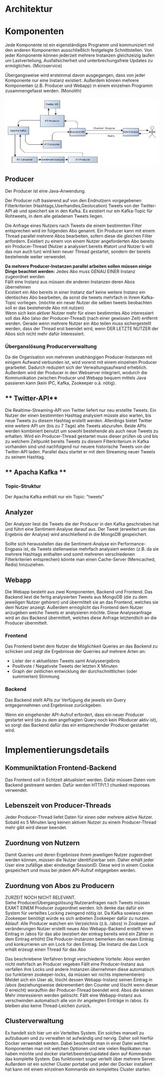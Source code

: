 # **Architektur**

# Komponenten
Jede Komponente ist ein eigenständiges Programm und kommuniziert mit den anderen Komponenten ausschließlich festgelegte Schnittstellen. Von jeder Komponente können jederzeit mehrere Instanzen gleichzeizig laufen um Lastverteilung, Ausfallsicherheit und unterbrechungsfreie Updates zu ermöglichen. (Microservice)

Übergangsweise wird ersteinmal davon ausgegangen, dass von jeder Komponente nur eine Instanz existiert. Außerdem können mehrere Komponenten (z.B. Producer und Webapp) in einem einzelnen Programm zusammengefasst werden. (Monolith)


![alt text](arch.png "Architektur von Twitter-Bingo")


## **Producer**

Der Producer ist eine Java-Anwendung.

Der Producer ruft basierend auf von den Endnutzern vorgegebenen Filterkriterien (Hashtags,Userhandles,Geolocation) Tweets von der Twitter-API ab und speichert sie in den Kafka. Es existiert nur ein Kafka-Topic für Rohtweets, in dem alle geladenen Tweets liegen. 

Die Anfrage eines Nutzers nach Tweets die einem bestimmten Filter entsprechen wird im folgenden Abo genannt.
Ein Producer kann mit einem Thread parallel mehrere Abos bearbeiten, sofern diese die gleichen Filter anfordern. Existiert zu einem von einem Nutzer angeforderten Abo bereits ein Producer-Thread (Nutzer a analysiert bereits #tatort und Nutzer b will das nun auch tun) wird kein neuer Thread gestartet, sondern der bereits bestehende weiter verwendet.

**Da mehrere Producer-Instanzen parallel arbeiten sollen müssen einige Dinge beachtet werden:**
Jedes Abo muss GENAU EINER Instanz zugeordnet werden  
Fällt eine Instanz aus müssen die anderen Instanzen deren Abos übernehmen  
Existiert ein Abo bereits in einer Instanz darf keine weitere Instanz ein identisches Abo bearbeiten, da sonst die tweets mehrfach in ihrem Kafka-Topic vorliegen. (möchte ein neuer Nutzer die selben tweets beobachten soll er das bestehende Abo mit nutzen)  
Wenn sich kein aktiver Nutzer mehr für einen bestimmtes Abo interessiert soll das Abo (also der Producer-Thread) (nach einer gewissen Zeit) entfernt werden. Gerade wenn mehrere Nutzer ein Abo teilen muss sichergestellt werden, dass der Thread erst beendet wird, wenn DER LETZTE NUTZER der Abos sich nicht mehr dafür Interessiert.  

### **Überganslösung Producerverwaltung**
Da die Organisation von mehreren unabhängigen Producer-Instanzen mit einigem Aufwand verbunden ist, wird vorerst mit einem einzelnen Producer gearbeitet. Dadurch reduziert sich der Verwaltungsaufwand erheblich. Außerdem wird der Producer in den Webserver integriert, wodurch die Kommunikation zwischen Producer und Webapp bequem mittels Java passieren kann (kein IPC, Kafka, Zookeeper o.ä. nötig).

## ** Twitter-API** 
Die Realtime-Streaming-API von Twitter liefert nur neu erstellte Tweets. Ein Nutzer der einen bestimmten Hashtag analysiert müsste also warten, bis neue Tweets zu diesem Hashtag erstellt werden. Allerdings bietet Twitter eine weitere API um (bis zu 7 Tage) alte Tweets abzurufen. Beide APIs werden kombiniert benutzt um sowohl bestehende als auch neue Tweets zu erhalten.
Wird ein Producer-Thread gestartet muss dieser prüfen ob und bis zu welchem Zeitpunkt bereits Tweets zu diesem Filterkriterium in Kafka vorhanden sind und nachfolgend nur neuere historische Tweets von der Twitter-API laden. Parallel dazu startet er mit dem Streaming neuer Tweets zu seinem Hashtag.


## ** Apacha Kafka ** 

### **Topic-Struktur**

Der Apacha Kafka enthält nur ein Topic: "tweets"

## **Analyzer**
Der Analyzer liest die Tweets die der Producer in den Kafka geschrieben hat und führt eine Sentiment-Analyse darauf aus.
Der Tweet (erweitert um das Ergebnis der Analyse) wird anschließend in die MongoDB gespeichert. 

Sollte sich herausstellen das die Sentiment-Analyse ein Performance-Engpass ist, da Tweets stellenweise mehrfach analysiert werden (z.B. da sie mehrere Hashtags enthalten und somit mehreren verschiedenen Filterkriterien entsprechen) könnte man einen Cache-Server (Memcached, Redis) hinzuziehen.

## **Webapp**
Die Webapp besteht aus zwei Komponenten, Backend und Frontend.
Das Backend liest die fertig analysierten Tweets aus MongoDB (die zu dem jeweiligen Nutzer gehören) und übermittelt sie an das Frontend, welches sie dem Nutzer anzeigt. Außerdem ermöglicht das Frontend dem Nutzer anzugeben welche Tweets er analysieren möchte. Diese Analyseanfrage wird an das Backend übermittelt, welches diese Anfrage letztendlich an die Producer übermittelt.

### **Frontend**
Das Frontend bietet dem Nutzer die Möglichkeit Queries an das Backend zu schicken und zeigt die Ergebnisse der Querries auf mehrere Arten an:  
- Lister der n aktuellsten Tweets samt Analyseergebnis
- Positivste / Negativste Tweets der letzten X Minuten
- Graph der zeitlichen entwicklung der durchschnittlichen (oder summierten) Stimmung

### **Backend**
Das Backend stellt APIs zur Verfügung die jeweils ein Query entgegennehmen und Ergebnisse zurückgeben.

Wenn ein eingehender API-Aufruf erfordert, dass ein neuer Producer gestartet wird (da zu dem angefragten Query noch kein PRoducer aktiv ist), so sorgt das Backend dafür das ein entsprechender Producer gestartet wird.

# Implementierungsdetails

## **Kommuniktation Frontend-Backend**
Das Frontend soll in Echtzeit aktualisiert werden. Dafür müssen Daten vom Backend gestreamt werden.
Dafür werden  HTTP/1.1 chunked responses verwendet.

## **Lebenszeit von Producer-Threads**
Jeder Producer-Thread liefet Daten für einen oder mehrere aktive Nutzer. Sobald es 5 Minuten lang keinen aktiven Nutzer zu einem Producer-Thread mehr gibt wird dieser beendet.

## **Zuordnung von Nutzern**
Damit Queries und deren Ergebnisse ihrem jeweiligen Nutzer zugeordnet werden können, müssen die Nutzer identifizierbar sein. Daher erhält jeder User eine zufällige aber eindeutige SessionID. Diese wird in einem Cookie gespeichert und muss bei jedem API-Aufruf mitgegeben werden.

## **Zuordnung von Abos zu Producern**
ZURZEIT NOCH NICHT RELEVANT.  
Siehe Producer/Übergangslösung
Nutzeranfragen nach Tweets müssen EXAKT EINEM Producer zugeordnet werden. Ich denke das dafür ein System für verteiltes Locking zwingend nötig ist. Da Kafka sowieso einen Zookeeper benötigt würde es sich anbieten Zookeeper dafür zu nutzen.
Ablauf:
Alle Producer watchen ein Verzeichnis (z.b. /abos) in Zookeper auf veränderungen
Nutzer erstellt neues Abo
Webapp-Backend erstellt einen Eintrag in /abos für das abo (existiert der eintrag bereits wird ein Zähler in dem Eintrag erhöht)
Die Producer-Instanzen bemerken den neuen Eintrag und konkurrieren um ein Lock für den Eintrag. Die Instanz die das Lock erhält erzeugt einen Thread für das Abo

Das beschriebene Verfahren bringt verschiedene Vorteile:
Abos werden nicht mehrfach an Producer vegeben
Fällt eine Producer-Instanz aus verfallen ihre Locks und andere Instanzen übernehmen diese automatisch (so funktieren zookeper-locks, da müssen wir nichts implementieren)
Meldet sich ein User ab, löscht dessen Webapp-Instanz seinen Eintrag in /abos (beziehungsweise dekrementiert den Counter und löscht wenn dieser 0 erreicht) woraufhin der Producer-Thread beendet wird. Abos die keinen Mehr interessieren werden gelöscht.
Fällt eine Webapp-Instanz aus verschwinden automatisch alle von ihr angelegten Einträge in /abos. Es bleiben also keine Thread-Leichen zurück.

## **Clusterverwaltung**
Es handelt sich hier um ein Verteiltes System. Ein solches manuell zu aufzubauen und zu verwalten ist aufwändig und nervig.
Daher soll hierfür Docker verwendet werden.
Dabei beschreibt man in einer Datei welche Komponenten man mit welchen Optionen und wie vielen Replikaten man haben möchte und docker startet/beendet/updated dann auf Kommando das komplette System. Das funktioniert sogar verteilt über mehrere Server.
Außerdem ist ein solcher Cluster portabel und jeder der Docker installiert hat kann mit einem einzelnen Kommando ein komplettes Cluster starten.


